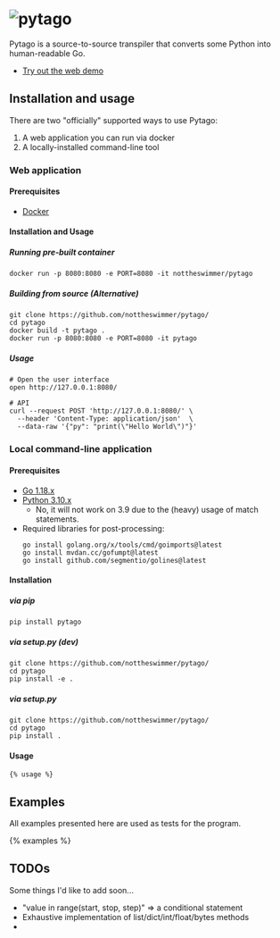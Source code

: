 # ![pytago](https://gist.githubusercontent.com/nottheswimmer/34c530a80dc636a62ca2ebfca30af2a3/raw/e5b5d3fc3de90b6c7453d44998585f6b7376099f/pytago.svg)

Pytago is a source-to-source transpiler that converts some Python into human-readable Go.

- [Try out the web demo](https://pytago.dev/)

## Installation and usage

There are two "officially" supported ways to use Pytago:
1. A web application you can run via docker
2. A locally-installed command-line tool

### Web application

#### Prerequisites

- [Docker](https://docs.docker.com/get-docker/)

#### Installation and Usage

##### Running pre-built container
```
docker run -p 8080:8080 -e PORT=8080 -it nottheswimmer/pytago
```

##### Building from source (Alternative)
```
git clone https://github.com/nottheswimmer/pytago/
cd pytago
docker build -t pytago .
docker run -p 8080:8080 -e PORT=8080 -it pytago
```

##### Usage
```
# Open the user interface
open http://127.0.0.1:8080/

# API
curl --request POST 'http://127.0.0.1:8080/' \
  --header 'Content-Type: application/json'  \
  --data-raw '{"py": "print(\"Hello World\")"}'
```

### Local command-line application

#### Prerequisites

- [Go 1.18.x](https://golang.org/dl/)
- [Python 3.10.x](https://www.python.org/downloads/release/python-3100b3/)
  - No, it will not work on 3.9 due to the (heavy) usage of match statements.
- Required libraries for post-processing:
  ```
  go install golang.org/x/tools/cmd/goimports@latest
  go install mvdan.cc/gofumpt@latest
  go install github.com/segmentio/golines@latest
  ```
#### Installation

##### via pip
```
pip install pytago
```

##### via setup.py (dev)

```
git clone https://github.com/nottheswimmer/pytago/
cd pytago
pip install -e .
```

##### via setup.py

```
git clone https://github.com/nottheswimmer/pytago/
cd pytago
pip install .
```

#### Usage

```
{% usage %}
```

## Examples

All examples presented here are used as tests for the program.

{% examples %}

## TODOs

Some things I'd like to add soon...

- "value in range(start, stop, step)" => a conditional statement
- Exhaustive implementation of list/dict/int/float/bytes methods
- 